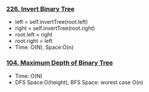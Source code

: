 
### [226. Invert Binary Tree](https://github.com/liangliang1120/leetcode/blob/main/solutions/0226-Invert-Binary-Tree.py)
- left = self.invertTree(root.left)
- right = self.invertTree(root.right)
- root.left = right
- root.right = left
- Time: O(N), Space:O(n)

### [104. Maximum Depth of Binary Tree](https://github.com/liangliang1120/leetcode/blob/main/solutions/0104-Maximum-Depth-of-Binary-Tree.py)
- Time: O(N)
- DFS Space:O(height), BFS Space: worest case O(n)
